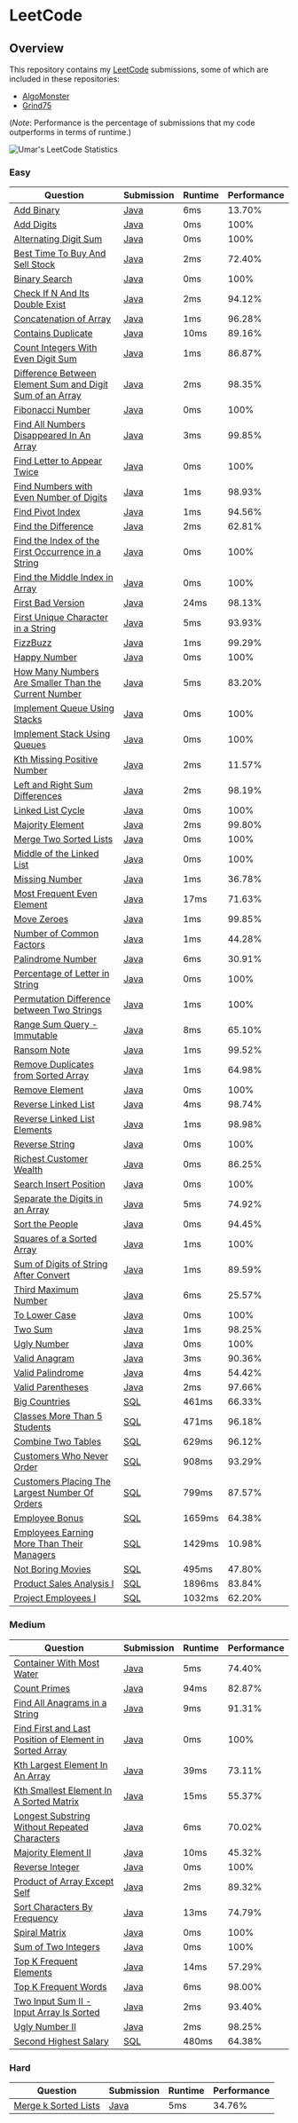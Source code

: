# LeetCode

## Overview
This repository contains my [LeetCode](https://leetcode.com/shumarb/) submissions,
some of which are included in these repositories:
- [AlgoMonster](https://github.com/shumarb/algomonster)
- [Grind75](https://github.com/shumarb/grind75)

(*Note*: Performance is the percentage of submissions that my code outperforms in terms of runtime.)

![Umar's LeetCode Statistics](https://leetcard.jacoblin.cool/shumarb?theme=dark)

### Easy
| Question                                                                                                                                                | Submission                                                                                                           | Runtime | Performance |
|---------------------------------------------------------------------------------------------------------------------------------------------------------|----------------------------------------------------------------------------------------------------------------------|---------|-------------|
| [Add Binary](https://leetcode.com/problems/add-binary/description/)                                                                                     | [Java](https://github.com/shumarb/leetcode/blob/main/easy/java/AddBinary.java)                                       | 6ms     | 13.70%      |
| [Add Digits](https://leetcode.com/problems/add-digits/description/)                                                                                     | [Java](https://github.com/shumarb/leetcode/blob/main/easy/java/AddDigits.java)                                       | 0ms     | 100%        |
| [Alternating Digit Sum](https://leetcode.com/problems/alternating-digit-sum/description/)                                                               | [Java](https://github.com/shumarb/leetcode/blob/main/easy/java/AlternatingDigitSum.java)                             | 0ms     | 100%        |
| [Best Time To Buy And Sell Stock](https://leetcode.com/problems/best-time-to-buy-and-sell-stock/description/)                                           | [Java](https://github.com/shumarb/leetcode/blob/main/easy/java/BestTimeToBuyAndSellStock.java)                       | 2ms     | 72.40%      |
| [Binary Search](https://leetcode.com/problems/binary-search/description/)                                                                               | [Java](https://github.com/shumarb/leetcode/blob/main/easy/java/BinarySearch.java)                                    | 0ms     | 100%        |
| [Check If N And Its Double Exist](https://leetcode.com/problems/check-if-n-and-its-double-exist/)                                                       | [Java](https://github.com/shumarb/leetcode/blob/main/easy/java/CheckIfNAndItsDoubleExist.java)                       | 2ms     | 94.12%      |
| [Concatenation of Array](https://leetcode.com/problems/concatenation-of-array/)                                                                         | [Java](https://github.com/shumarb/leetcode/blob/main/easy/java/ConcatenationOfArrays.java)                           | 1ms     | 96.28%      |
| [Contains Duplicate](https://leetcode.com/problems/contains-duplicate/description)                                                                      | [Java](https://github.com/shumarb/leetcode/blob/main/easy/java/ContainsDuplicate.java)                               | 10ms    | 89.16%      |
| [Count Integers With Even Digit Sum](https://leetcode.com/problems/count-integers-with-even-digit-sum/description)                                      | [Java](https://github.com/shumarb/leetcode/blob/main/easy/java/CountIntegersWithEvenDigitSum.java)                   | 1ms     | 86.87%      |
| [Difference Between Element Sum and Digit Sum of an Array](https://leetcode.com/problems/count-integers-with-even-digit-sum/description)                | [Java](https://github.com/shumarb/leetcode/blob/main/easy/java/DifferenceBetweenElementSumAndDigitSumOfAnArray.java) | 2ms     | 98.35%      |
| [Fibonacci Number](https://leetcode.com/problems/fibonacci-number/description/)                                                                         | [Java](https://github.com/shumarb/leetcode/blob/main/easy/java/FibonacciNumber.java)                                 | 0ms     | 100%        |
| [Find All Numbers Disappeared In An Array](https://leetcode.com/problems/find-all-numbers-disappeared-in-an-array/description/)                         | [Java](https://github.com/shumarb/leetcode/blob/main/easy/java/FindAllNumbersDisappearedInAnArray.java)              | 3ms     | 99.85%      |
| [Find Letter to Appear Twice](https://leetcode.com/problems/first-letter-to-appear-twice/description/)                                                  | [Java](https://github.com/shumarb/leetcode/blob/main/easy/java/FirstLetterToAppearTwice.java)                        | 0ms     | 100%        |
| [Find Numbers with Even Number of Digits](https://leetcode.com/problems/find-numbers-with-even-number-of-digits/description)                            | [Java](https://github.com/shumarb/leetcode/blob/main/easy/java/FindNumbersWithEvenNumberOfDigits.java)               | 1ms     | 98.93%      |
| [Find Pivot Index](https://leetcode.com/problems/find-pivot-index/description)                                                                          | [Java](https://github.com/shumarb/leetcode/blob/main/easy/java/FindPivotIndex.java)                                  | 1ms     | 94.56%      |
| [Find the Difference](https://leetcode.com/problems/find-the-difference/description)                                                                    | [Java](https://github.com/shumarb/leetcode/blob/main/easy/java/FindTheDifference.java)                               | 2ms     | 62.81%      |
| [Find the Index of the First Occurrence in a String](https://leetcode.com/problems/find-the-index-of-the-first-occurrence-in-a-string/)                 | [Java](https://github.com/shumarb/leetcode/blob/main/easy/java/FindTheIndexOfTheFirstOccurrenceInAString.java)       | 0ms     | 100%        |
| [Find the Middle Index in Array](https://leetcode.com/problems/find-the-middle-index-in-array/description/)                                             | [Java](https://github.com/shumarb/leetcode/blob/main/easy/java/FindTheMiddleIndexInArray.java)                       | 0ms     | 100%        |
| [First Bad Version](https://leetcode.com/problems/first-bad-version/description/)                                                                       | [Java](https://github.com/shumarb/leetcode/blob/main/easy/java/FirstBadVersion.java)                                 | 24ms    | 98.13%      |
| [First Unique Character in a String](https://leetcode.com/problems/first-unique-character-in-a-string/description/)                                     | [Java](https://github.com/shumarb/leetcode/blob/main/easy/java/FirstUniqueCharacterInAString.java)                   | 5ms     | 93.93%      |
| [FizzBuzz](https://leetcode.com/problems/fizz-buzz/description/)                                                                                        | [Java](https://github.com/shumarb/leetcode/blob/main/easy/java/FizzBuzz.java)                                        | 1ms     | 99.29%      |
| [Happy Number](https://leetcode.com/problems/happy-number/description/)                                                                                 | [Java](https://github.com/shumarb/leetcode/blob/main/easy/java/HappyNumber.java)                                     | 0ms     | 100%        |
| [How Many Numbers Are Smaller Than the Current Number](https://leetcode.com/problems/how-many-numbers-are-smaller-than-the-current-number/description/) | [Java](https://github.com/shumarb/leetcode/blob/main/easy/java/HowManyNumbersAreSmallerThanTheCurrentNumber.java)    | 5ms     | 83.20%      |
| [Implement Queue Using Stacks](https://leetcode.com/problems/implement-queue-using-stacks/description/)                                                 | [Java](https://github.com/shumarb/leetcode/blob/main/easy/java/ImplementQueueUsingStacks.java)                       | 0ms     | 100%        |
| [Implement Stack Using Queues](https://leetcode.com/problems/implement-stack-using-queues/description/)                                                 | [Java](https://github.com/shumarb/leetcode/blob/main/easy/java/ImplementStackUsingQueues.java)                       | 0ms     | 100%        |
| [Kth Missing Positive Number](https://leetcode.com/problems/kth-missing-positive-number/description/)                                                   | [Java](https://github.com/shumarb/leetcode/blob/main/easy/java/KthMissingPositiveNumber.java)                        | 2ms     | 11.57%      |
| [Left and Right Sum Differences](https://leetcode.com/problems/left-and-right-sum-differences/description/)                                             | [Java](https://github.com/shumarb/leetcode/blob/main/easy/java/LeftAndRightSumDifferences.java)                      | 2ms     | 98.19%      |
| [Linked List Cycle](https://leetcode.com/problems/linked-list-cycle/description/)                                                                       | [Java](https://github.com/shumarb/leetcode/blob/main/easy/java/LinkedListCycle.java)                                 | 0ms     | 100%        |
| [Majority Element](https://leetcode.com/problems/majority-element/description/)                                                                         | [Java](https://github.com/shumarb/leetcode/blob/main/easy/java/MajorityElement.java)                                 | 2ms     | 99.80%      |
| [Merge Two Sorted Lists](https://leetcode.com/problems/merge-two-sorted-lists/description/)                                                             | [Java](https://github.com/shumarb/leetcode/blob/main/easy/java/MergeTwoSortedLists.java)                             | 0ms     | 100%        |
| [Middle of the Linked List](https://leetcode.com/problems/middle-of-the-linked-list/description/)                                                       | [Java](https://github.com/shumarb/leetcode/blob/main/easy/java/MiddleOfTheLinkedList.java)                           | 0ms     | 100%        |
| [Missing Number](https://leetcode.com/problems/missing-number/description/)                                                                             | [Java](https://github.com/shumarb/leetcode/blob/main/easy/java/MissingNumber.java)                                   | 1ms     | 36.78%      |
| [Most Frequent Even Element](https://leetcode.com/problems/most-frequent-even-element/description/)                                                     | [Java](https://github.com/shumarb/leetcode/blob/main/easy/java/MostFrequentEvenElement.java)                         | 17ms    | 71.63%      |
| [Move Zeroes](https://leetcode.com/problems/move-zeroes/description/)                                                                                   | [Java](https://github.com/shumarb/leetcode/blob/main/easy/java/MoveZeroes.java)                                      | 1ms     | 99.85%      |
| [Number of Common Factors](https://leetcode.com/problems/number-of-common-factors/description/)                                                         | [Java](https://github.com/shumarb/leetcode/blob/main/easy/java/NumberOfCommonFactors.java)                           | 1ms     | 44.28%      |
| [Palindrome Number](https://leetcode.com/problems/palindrome-number/description/)                                                                       | [Java](https://github.com/shumarb/leetcode/blob/main/easy/java/PalindromeNumber.java)                                | 6ms     | 30.91%      |
| [Percentage of Letter in String](https://leetcode.com/problems/percentage-of-letter-in-string/description/)                                             | [Java](https://github.com/shumarb/leetcode/blob/main/easy/java/PercentageOfLetterInString.java)                      | 0ms     | 100%        |
| [Permutation Difference between Two Strings](https://leetcode.com/problems/permutation-difference-between-two-strings/description/)                     | [Java](https://github.com/shumarb/leetcode/blob/main/easy/java/PermutationDifferenceBetweenTwoStrings.java)          | 1ms     | 100%        |
| [Range Sum Query - Immutable](https://leetcode.com/problems/range-sum-query-immutable/description/)                                                     | [Java](https://github.com/shumarb/leetcode/blob/main/easy/java/RangeSumQueryImmutable.java)                          | 8ms     | 65.10%      |
| [Ransom Note](https://leetcode.com/problems/ransom-note/description/)                                                                                   | [Java](https://github.com/shumarb/leetcode/blob/main/easy/java/RansomNote.java)                                      | 1ms     | 99.52%      |
| [Remove Duplicates from Sorted Array](https://leetcode.com/problems/remove-duplicates-from-sorted-array/description/)                                   | [Java](https://github.com/shumarb/leetcode/blob/main/easy/java/RemoveDuplicatesFromSortedArray.java)                 | 1ms     | 64.98%      |
| [Remove Element](https://leetcode.com/problems/remove-element/description/)                                                                             | [Java](https://github.com/shumarb/leetcode/blob/main/easy/java/RemoveElement.java)                                   | 0ms     | 100%        |
| [Reverse Linked List](https://leetcode.com/problems/reverse-linked-list/description/)                                                                   | [Java](https://github.com/shumarb/leetcode/blob/main/easy/java/ReverseLinkedList.java)                               | 4ms     | 98.74%      |
| [Reverse Linked List Elements](https://leetcode.com/problems/reverse-linked-list-elements/description/)                                                 | [Java](https://github.com/shumarb/leetcode/blob/main/easy/java/ReverseLinkedListElements.java)                       | 1ms     | 98.98%      |
| [Reverse String](https://leetcode.com/problems/reverse-string/description/)                                                                             | [Java](https://github.com/shumarb/leetcode/blob/main/easy/java/ReverseString.java)                                   | 0ms     | 100%        |
| [Richest Customer Wealth](https://leetcode.com/problems/richest-customer-wealth/description/)                                                           | [Java](https://github.com/shumarb/leetcode/blob/main/easy/java/RichestCustomerWealth.java)                           | 0ms     | 86.25%      |
| [Search Insert Position](https://leetcode.com/problems/search-insert-position/description/)                                                             | [Java](https://github.com/shumarb/leetcode/blob/main/easy/java/SearchInsertPosition.java)                            | 0ms     | 100%        |
| [Separate the Digits in an Array](https://leetcode.com/problems/separate-the-digits-in-an-array/description/)                                           | [Java](https://github.com/shumarb/leetcode/blob/main/easy/java/SeparateTheDigitsInAnArray.java)                      | 5ms     | 74.92%      |
| [Sort the People](https://leetcode.com/problems/sort-the-people/description/)                                                                           | [Java](https://github.com/shumarb/leetcode/blob/main/easy/java/SortThePeople.java)                                   | 0ms     | 94.45%      |
| [Squares of a Sorted Array](https://leetcode.com/problems/squares-of-a-sorted-array/description/)                                                       | [Java](https://github.com/shumarb/leetcode/blob/main/easy/java/SquaresOfASortedArray.java)                           | 1ms     | 100%        |
| [Sum of Digits of String After Convert](https://leetcode.com/problems/sum-of-digits-of-string-after-convert/description/)                               | [Java](https://github.com/shumarb/leetcode/blob/main/easy/java/SumOfDigitsOfStringAfterConvert.java)                 | 1ms     | 89.59%      |
| [Third Maximum Number](https://leetcode.com/problems/third-maximum-number/description/)                                                                 | [Java](https://github.com/shumarb/leetcode/blob/main/easy/java/ThirdMaximumNumber.java)                              | 6ms     | 25.57%      |
| [To Lower Case](https://leetcode.com/problems/to-lower-case/description/)                                                                               | [Java](https://github.com/shumarb/leetcode/blob/main/easy/java/ToLowerCase.java)                                     | 0ms     | 100%        |
| [Two Sum](https://leetcode.com/problems/two-sum/description/)                                                                                           | [Java](https://github.com/shumarb/leetcode/blob/main/easy/java/TwoSum.java)                                          | 1ms     | 98.25%      |
| [Ugly Number](https://leetcode.com/problems/ugly-number/description/)                                                                                   | [Java](https://github.com/shumarb/leetcode/blob/main/easy/java/UglyNumber.java)                                      | 0ms     | 100%        |
| [Valid Anagram](https://leetcode.com/problems/valid-anagram/description/)                                                                               | [Java](https://github.com/shumarb/leetcode/blob/main/easy/java/ValidAnagram.java)                                    | 3ms     | 90.36%      |
| [Valid Palindrome](https://leetcode.com/problems/valid-palindrome/description/)                                                                         | [Java](https://github.com/shumarb/leetcode/blob/main/easy/java/ValidPalindrome.java)                                 | 4ms     | 54.42%      |
| [Valid Parentheses](https://leetcode.com/problems/valid-parentheses/description/)                                                                       | [Java](https://github.com/shumarb/leetcode/blob/main/easy/java/ValidParentheses.java)                                | 2ms     | 97.66%      |
| [Big Countries](https://leetcode.com/problems/big-countries/)                                                                                           | [SQL](https://github.com/shumarb/leetcode/blob/main/easy/sql/big_countries.sql)                                      | 461ms   | 66.33%      |
| [Classes More Than 5 Students](https://leetcode.com/problems/classes-more-than-5-students/description/)                                                 | [SQL](https://github.com/shumarb/leetcode/blob/main/easy/sql/classes_more_than_5_students.sql)                       | 471ms   | 96.18%      |
| [Combine Two Tables](https://leetcode.com/problems/combine-two-tables/description/)                                                                     | [SQL](https://github.com/shumarb/leetcode/blob/main/easy/sql/combine_two_tables.sql)                                 | 629ms   | 96.12%      |
| [Customers Who Never Order](https://leetcode.com/problems/customers-who-never-order/)                                                                   | [SQL](https://github.com/shumarb/leetcode/blob/main/easy/sql/customers_who_never_order.sql)                          | 908ms   | 93.29%      |
| [Customers Placing The Largest Number Of Orders](https://leetcode.com/problems/customer-placing-the-largest-number-of-orders/description/)              | [SQL](https://github.com/shumarb/leetcode/blob/main/easy/sql/customers_placing_the_largest_number_of_orders.sql)     | 799ms   | 87.57%      |
| [Employee Bonus](https://leetcode.com/problems/employee-bonus/description/)                                                                             | [SQL](https://github.com/shumarb/leetcode/blob/main/easy/sql/employee_bonus.sql)                                     | 1659ms  | 64.38%      |
| [Employees Earning More Than Their Managers](https://leetcode.com/problems/employees-earning-more-than-their-managers/description/)                     | [SQL](https://github.com/shumarb/leetcode/blob/main/easy/sql/employees_earning_more_than_their_managers.sql)         | 1429ms  | 10.98%      |
| [Not Boring Movies](https://leetcode.com/problems/not-boring-movies/description/)                                                                       | [SQL](https://github.com/shumarb/leetcode/blob/main/easy/sql/not_boring_movies.sql)                                  | 495ms   | 47.80%      |
| [Product Sales Analysis I](https://leetcode.com/problems/product-sales-analysis-i/description/)                                                         | [SQL](https://github.com/shumarb/leetcode/blob/main/easy/sql/product_sales_analysis_1.sql)                           | 1896ms  | 83.84%      |
| [Project Employees I](https://leetcode.com/problems/project-employees-i/)                                                                               | [SQL](https://github.com/shumarb/leetcode/blob/main/easy/sql/project_employees_1.sql)                                | 1032ms  | 62.20%      |

### Medium
| Question                                                                                                                                                       | Submission                                                                                                            | Runtime | Performance |
|----------------------------------------------------------------------------------------------------------------------------------------------------------------|-----------------------------------------------------------------------------------------------------------------------|---------|-------------|
| [Container With Most Water](https://leetcode.com/problems/container-with-most-water/description/)                                                              | [Java](https://github.com/shumarb/leetcode/blob/main/medium/java/ContainerWithMostWater.java)                         | 5ms     | 74.40%      |
| [Count Primes](https://leetcode.com/problems/count-primes/description/)                                                                                        | [Java](https://github.com/shumarb/leetcode/blob/main/medium/java/CountPrimes.java)                                    | 94ms    | 82.87%      |
| [Find All Anagrams in a String](https://leetcode.com/problems/find-all-anagrams-in-a-string/description/)                                                      | [Java](https://github.com/shumarb/leetcode/blob/main/medium/java/FindAllAnagramsInAString.java)                       | 9ms     | 91.31%      |
| [Find First and Last Position of Element in Sorted Array](https://leetcode.com/problems//find-first-and-last-position-of-element-in-sorted-array/description/) | [Java](https://github.com/shumarb/leetcode/blob/main/medium/java/FindFirstAndLastPositionOfElementInSortedArray.java) | 0ms     | 100%        |
| [Kth Largest Element In An Array](https://leetcode.com/problems/kth-largest-element-in-an-array/description/)                                                  | [Java](https://github.com/shumarb/leetcode/blob/main/medium/java/KthLargestElementInAnArray.java)                     | 39ms    | 73.11%      |
| [Kth Smallest Element In A Sorted Matrix](https://leetcode.com/problems/kth-smallest-element-in-a-sorted-matrix/description/)                                  | [Java](https://github.com/shumarb/leetcode/blob/main/medium/java/KthSmallestElementInASortedMatrix.java)              | 15ms    | 55.37%      |
| [Longest Substring Without Repeated Characters](https://leetcode.com/problems/longest-substring-without-repeating-characters/description/)                     | [Java](https://github.com/shumarb/leetcode/blob/main/medium/java/LongestSubstringWithoutRepeatedCharacters.java)      | 6ms     | 70.02%      |
| [Majority Element II](https://leetcode.com/problems/majority-element-ii/description/)                                                                          | [Java](https://github.com/shumarb/leetcode/blob/main/medium/java/MajorityElementTwo.java)                             | 10ms    | 45.32%      |
| [Reverse Integer](https://leetcode.com/problems/reverse-integer/description/)                                                                                  | [Java](https://github.com/shumarb/leetcode/blob/main/medium/java/ReverseInteger.java)                                 | 0ms     | 100%        |
| [Product of Array Except Self](https://leetcode.com/problems/product-of-array-except-self/description/)                                                        | [Java](https://github.com/shumarb/leetcode/blob/main/medium/java/ProductOfArrayExceptSelf.java)                       | 2ms     | 89.32%      |
| [Sort Characters By Frequency](https://leetcode.com/problems/sort-characters-by-frequency/description/)                                                        | [Java](https://github.com/shumarb/leetcode/blob/main/medium/java/SortCharactersByFrequency.java)                      | 13ms    | 74.79%      |
| [Spiral Matrix](https://leetcode.com/problems/spiral-matrix/description/)                                                                                      | [Java](https://github.com/shumarb/leetcode/blob/main/medium/java/SpiralMatrix.java)                                   | 0ms     | 100%        |
| [Sum of Two Integers](https://leetcode.com/problems/sum-of-two-integers/description/)                                                                          | [Java](https://github.com/shumarb/leetcode/blob/main/medium/java/SumOfTwoIntegers.java)                               | 0ms     | 100%        |
| [Top K Frequent Elements](https://leetcode.com/problems/top-k-frequent-elements/description/)                                                                  | [Java](https://github.com/shumarb/leetcode/blob/main/medium/java/TopKFrequentElements.java)                           | 14ms    | 57.29%      |
| [Top K Frequent Words](https://leetcode.com/problems/top-k-frequent-words/description/)                                                                        | [Java](https://github.com/shumarb/leetcode/blob/main/medium/java/TopKFrequentWords.java)                              | 6ms     | 98.00%      |
| [Two Input Sum II - Input Array Is Sorted](https://leetcode.com/problems/two-sum-ii-input-array-is-sorted)                                                     | [Java](https://github.com/shumarb/leetcode/blob/main/medium/java/TwoInputSumTwoInputArrayIsSorted.java)               | 2ms     | 93.40%      |
| [Ugly Number II](https://leetcode.com/problems/ugly-number-ii/description/)                                                                                    | [Java](https://github.com/shumarb/leetcode/blob/main/medium/java/UglyNumberTwo.java)                                  | 2ms     | 98.25%      |
| [Second Highest Salary](https://leetcode.com/problems/second-highest-salary/)                                                                                  | [SQL](https://github.com/shumarb/leetcode/blob/main/medium/sql/second_highest_salary.sql)                             | 480ms   | 64.38%      |

### Hard
| Question                                                                                | Submission                                                                             | Runtime | Performance |
|-----------------------------------------------------------------------------------------|----------------------------------------------------------------------------------------|---------|-------------|
| [Merge k Sorted Lists](https://leetcode.com/problems/merge-k-sorted-lists/description/) | [Java](https://github.com/shumarb/leetcode/blob/main/hard/java/MergeKSortedLists.java) | 5ms     | 34.76%      |
